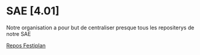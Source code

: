 # SAE [4.01]

Notre organisation a pour but de centraliser presque tous les repositerys de notre SAE

[Repos Festiplan](https://github.com/Rodez-IUT/sae-s4-festiplan-b-green-b)
